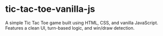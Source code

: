 # tic-tac-toe-vanilla-js
A simple Tic Tac Toe game built using HTML, CSS, and vanilla JavaScript. Features a clean UI, turn-based logic, and win/draw detection.
